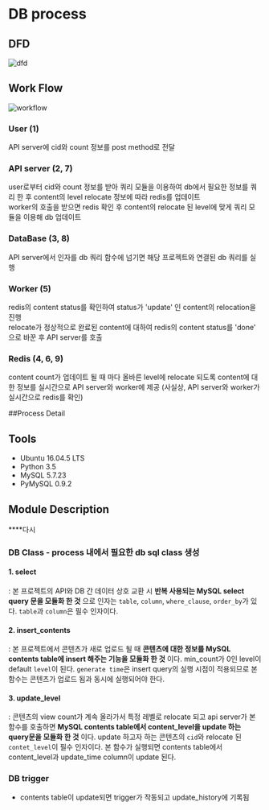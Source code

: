 # **DB process**

## DFD
![dfd](https://i.imgur.com/eywiOig.png)


## Work Flow
![workflow](https://i.imgur.com/EiNmay1.png)

### User (1)
API server에 cid와 count 정보를 post method로 전달
### API server (2, 7)
user로부터 cid와 count 정보를 받아 쿼리 모듈을 이용하여 db에서 필요한 정보를 쿼리 한 후 content의 level relocate 정보에 따라 redis를 업데이트  
worker의 호출을 받으면 redis 확인 후 content의 relocate 된 level에 맞게 쿼리 모듈을 이용해 db 업데이트
### DataBase (3, 8)
API server에서 인자를 db 쿼리 함수에 넘기면 해당 프로젝트와 연결된 db 쿼리를 실행
### Worker (5)
redis의 content status를 확인하여 status가 'update' 인 content의 relocation을 진행  
relocate가 정상적으로 완료된 content에 대하여 redis의 content status를 'done' 으로 바꾼 후 API server를 호출
### Redis (4, 6, 9)
content count가 업데이트 될 때 마다 올바른 level에 relocate 되도록 content에 대한 정보를 실시간으로 API server와 worker에 제공 (사실상, API server와 worker가 실시간으로 redis를 확인)

##Process Detail
###

## Tools
- Ubuntu 16.04.5 LTS
- Python 3.5
- MySQL 5.7.23
- PyMySQL 0.9.2

## Module Description
****다시
### DB Class - process 내에서 필요한 db sql class 생성
#### 1. select
: 본 프로젝트의 API와 DB 간 데이터 상호 교환 시 **반복 사용되는 MySQL select query 문을 모듈화 한 것** 으로 인자는 `table`, `column`, `where_clause`, `order_by`가 있다. `table`과 `column`은 필수 인자이다.  
#### 2. insert_contents
: 본 프로젝트에서 콘텐츠가 새로 업로드 될 때 **콘텐츠에 대한 정보를 MySQL contents table에 insert 해주는 기능을 모듈화 한 것** 이다. min_count가 0인 level이 default `level`이 된다. `generate time`은 insert query의 실행 시점이 적용되므로 본 함수는 콘텐츠가 업로드 됨과 동시에 실행되어야 한다.
#### 3. update_level
: 콘텐츠의 view count가 계속 올라가서 특정 레벨로 relocate 되고 api server가 본 함수를 호출하면 **MySQL contents table에서 content_level을 update 하는 query문을 모듈화 한 것** 이다. update 하고자 하는 콘텐츠의 `cid`와 relocate 된 `contet_level`이 필수 인자이다. 본 함수가 실행되면 contents table에서 content_level과 update_time column이 update 된다.

### DB trigger
  - contents table이 update되면 trigger가 작동되고 update_history에 기록됨
